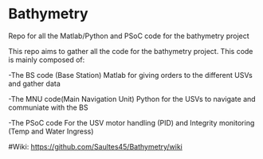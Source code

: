 # Bathymetry
Repo for all the Matlab/Python and PSoC code for the bathymetry project


This repo aims to gather all the code for the bathymetry project. This code is mainly composed of:

-The BS code (Base Station)
    Matlab for giving orders to the different USVs and gather data
    
-The MNU code(Main Navigation Unit) 
  Python for the USVs to navigate and communiate with the BS
  
-The PSoC code 
  For the USV motor handling (PID) and Integrity monitoring (Temp and Water Ingress)

#Wiki: https://github.com/Saultes45/Bathymetry/wiki

